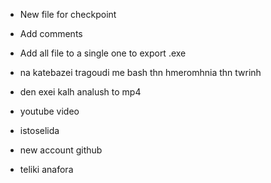 - New file for checkpoint

- Add comments

- Add all file to a single one to export .exe

- na katebazei tragoudi me bash thn hmeromhnia thn twrinh

- den exei kalh analush to mp4

- youtube video

- istoselida

- new account github

- teliki anafora
